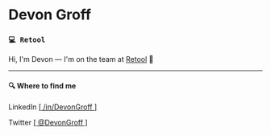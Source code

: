 # Devon Groff

### ```💻 Retool```
Hi, I'm Devon &mdash; I'm on the team at [Retool](www.retool.com) 👋

***

#### 🔍 Where to find me
LinkedIn [[ /in/DevonGroff ]](www.linkedin.com/in/devongroff)

Twitter [[ @DevonGroff ]](www.twitter.com/devongroff)
##

<!--
**DevonGroff/DevonGroff** is a ✨ _special_ ✨ repository because its `README.md` (this file) appears on your GitHub profile.

Here are some ideas to get you started:

- 🔭 I’m currently working on ...
- 🌱 I’m currently learning ...
- 👯 I’m looking to collaborate on ...
- 🤔 I’m looking for help with ...
- 💬 Ask me about ...
- 📫 How to reach me: ...
- ⚡ Fun fact: ...
-->
